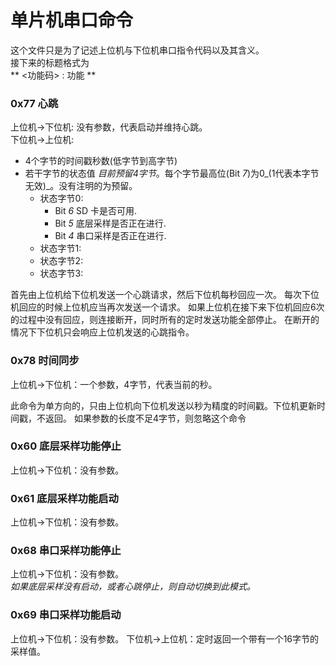 # 单片机串口命令
这个文件只是为了记述上位机与下位机串口指令代码以及其含义。    
接下来的标题格式为    
** <功能码> : 功能 **
### 0x77 心跳
上位机->下位机: 没有参数，代表启动并维持心跳。    
下位机->上位机:     
* 4个字节的时间戳秒数(低字节到高字节)
* 若干字节的状态值 _目前预留4字节_。每个字节最高位(Bit _7_)为0_(1代表本字节无效)_。没有注明的为预留。
    + 状态字节0:
      + Bit _6_ SD 卡是否可用.
      + Bit _5_ 底层采样是否正在进行.
      + Bit _4_ 串口采样是否正在进行.
    + 状态字节1: 
    + 状态字节2: 
    + 状态字节3: 
    
首先由上位机给下位机发送一个心跳请求，然后下位机每秒回应一次。
每次下位机回应的时候上位机应当再次发送一个请求。
如果上位机在接下来下位机回应6次的过程中没有回应，则连接断开，同时所有的定时发送功能全部停止。
在断开的情况下下位机只会响应上位机发送的心跳指令。

### 0x78 时间同步
上位机->下位机：一个参数，4字节，代表当前的秒。

此命令为单方向的，只由上位机向下位机发送以秒为精度的时间戳。下位机更新时间戳，不返回。
如果参数的长度不足4字节，则忽略这个命令

### 0x60 底层采样功能停止
上位机->下位机：没有参数。

### 0x61 底层采样功能启动
上位机->下位机：没有参数。

### 0x68 串口采样功能停止
上位机->下位机：没有参数。   
_如果底层采样没有启动，或者心跳停止，则自动切换到此模式。_

### 0x69 串口采样功能启动
上位机->下位机：没有参数。
下位机->上位机：定时返回一个带有一个16字节的采样值。
